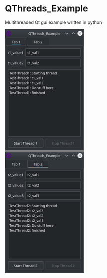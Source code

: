 # QThreads_Example
Multithreaded Qt gui example written in python

<img src="/tab1.png" width="50%" height="50%">
<img src="/tab2.png" width="50%" height="50%">

